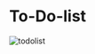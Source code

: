 # To-Do-list

![todolist](https://github.com/chamodyahiruni/To-Do-list/assets/155168244/3e48a60c-4b9e-46aa-98da-6a4dba688e80)

